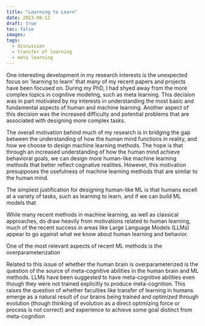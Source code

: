 ```yaml
---
title: "Learning to Learn"
date: 2023-06-12
draft: true
toc: false
images:
tags:
  - discussion
  - transfer of learning
  - meta learning 
---
```


One interesting development in my research interests is the unexpected focus on 'learning to learn' that many of my recent papers and projects have been focused on. During my PhD, I had shyed away from the more complex topics in cognitive modeling, such as meta learning. This decision was in part motivated by my interests in understanding the most basic and fundamental aspects of human and machine learning. Another aspect of this decision was the increased difficulty and potential problems that are associated with designing more complex tasks. 

The overall motivation behind much of my research is in bridging the gap between the understanding of how the human mind functions in reality, and how we choose to design machine learning methods. The hope is that through an increased understanding of how the human mind achieve behavioral goals, we can design more human-like machine learning methods that better reflect cognative realities. However, this motivation presupposes the usefulness of machine learning methods that are similar to the human mind. 

The simplest justification for designing human-like ML is that humans excell at a variety of tasks, such as learning to learn, and if we can build ML models that 

While many recent methods in machine learning, as well as classical approaches, do draw heavily from motivations related to human learning, much of the recent success in areas like Large Language Models (LLMs) appear to go against what we know about human learning and behavior. 

One of the most relevant aspects of recent ML methods is the overparameterization 

Related to this issue of whether the human brain is overparameterized is the question of the source of meta-cognitive abilities in the human brain and ML methods. LLMs have been suggested to have meta-cognitive abilities even though they were not trained explicitly to produce meta-cognition. This raises the question of whether faculties like transfer of learning in humans emerge as a natural result of our brains being trained and optimized through evolution (though thinking of evolution as a direct optimizing force or process is not correct) and experience to achieve some goal distinct from meta-cognition 
